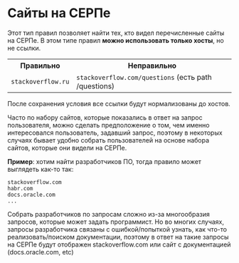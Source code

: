 Сайты на СЕРПе
=====================

Этот тип правил позволяет найти тех, кто видел перечисленные сайты на СЕРПе.
В этом типе правил **можно использовать только хосты**, но не ссылки.
  <table>
  <tbody>
      <tr>
          <th>Правильно</th><th>Неправильно</th>
      </tr>
      <tr>
          <td><code>stackoverflow.ru</code></td>
          <td><code>stackoverflow.com/questions</code> (есть path /questions)</td>
      </tr>
  </tbody>
  </table>

После сохранения условия все ссылки будут нормализованы до хостов.

Часто по набору сайтов, которые показались в ответ на запрос пользователя, можно сделать предположение о том, чем именно интересовался пользователь, задавший запрос, поэтому в некоторых случаях бывает удобно собрать пользователей на основе набора сайтов, которые они видели на СЕРПе.

**Пример**: хотим найти разработчиков ПО, тогда правило может выглядеть как-то так:

    stackoverflow.com
    habr.com
    docs.oracle.com
    ...

Собрать разработчиков по запросам сложно из-за многообразия запросов, которые может задать программист. Но во многих случаях, запросы разработчика связаны с ошибкой/попыткой узнать, как что-то реализовать/поиском документации, поэтому в ответ на такие запросы на СЕРПе будут отображен stackoverflow.com или сайт с документацией (docs.oracle.com, etc)
